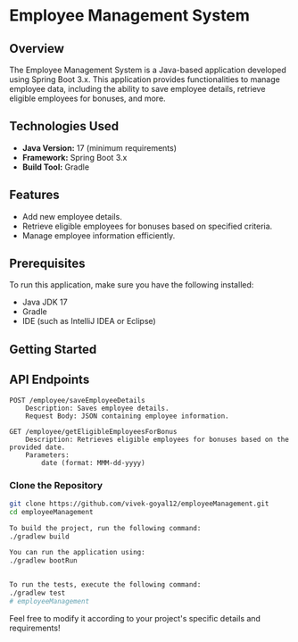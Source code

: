 # Employee Management System

## Overview

The Employee Management System is a Java-based application developed using Spring Boot 3.x. This application provides functionalities to manage employee data, including the ability to save employee details, retrieve eligible employees for bonuses, and more.

## Technologies Used

- **Java Version:** 17 (minimum requirements)
- **Framework:** Spring Boot 3.x
- **Build Tool:** Gradle

## Features

- Add new employee details.
- Retrieve eligible employees for bonuses based on specified criteria.
- Manage employee information efficiently.

## Prerequisites

To run this application, make sure you have the following installed:

- Java JDK 17
- Gradle
- IDE (such as IntelliJ IDEA or Eclipse)

## Getting Started

## API Endpoints

    POST /employee/saveEmployeeDetails
        Description: Saves employee details.
        Request Body: JSON containing employee information.

    GET /employee/getEligibleEmployeesForBonus
        Description: Retrieves eligible employees for bonuses based on the provided date.
        Parameters:
            date (format: MMM-dd-yyyy)
### Clone the Repository

```bash
git clone https://github.com/vivek-goyal12/employeeManagement.git
cd employeeManagement

To build the project, run the following command:
./gradlew build

You can run the application using:
./gradlew bootRun


To run the tests, execute the following command:
./gradlew test
# employeeManagement
```
Feel free to modify it according to your project's specific details and requirements!

